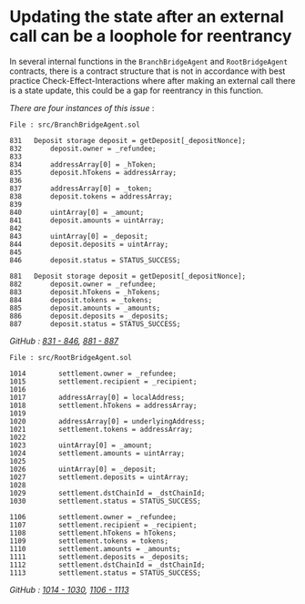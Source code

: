 # Updating the state after an external call can be a loophole for reentrancy

In several internal functions in the `BranchBridgeAgent` and `RootBridgeAgent` contracts, there is a contract structure that is not in accordance with best practice Check-Effect-Interactions where after making an external call there is a state update, this could be a gap for reentrancy in this function.

*There are four instances of this issue* :

```solidity
File : src/BranchBridgeAgent.sol 

831	  Deposit storage deposit = getDeposit[_depositNonce];
832       deposit.owner = _refundee;
833
834       addressArray[0] = _hToken;
835       deposit.hTokens = addressArray;
836
837       addressArray[0] = _token;
838       deposit.tokens = addressArray;
839
840       uintArray[0] = _amount;
841       deposit.amounts = uintArray;
842
843       uintArray[0] = _deposit;
844       deposit.deposits = uintArray;
845
846       deposit.status = STATUS_SUCCESS;

881	  Deposit storage deposit = getDeposit[_depositNonce];
882       deposit.owner = _refundee;
883       deposit.hTokens = _hTokens;
884       deposit.tokens = _tokens;
885       deposit.amounts = _amounts;
886       deposit.deposits = _deposits;
887       deposit.status = STATUS_SUCCESS;
```

*GitHub : [831 - 846](https://github.com/code-423n4/2023-09-maia/blob/f5ba4de628836b2a29f9b5fff59499690008c463/src/BranchBridgeAgent.sol#L831-L846), [881 - 887](https://github.com/code-423n4/2023-09-maia/blob/f5ba4de628836b2a29f9b5fff59499690008c463/src/BranchBridgeAgent.sol#L881-L887)*

```solidity
File : src/RootBridgeAgent.sol 

1014        settlement.owner = _refundee;
1015        settlement.recipient = _recipient;
1016
1017        addressArray[0] = localAddress;
1018        settlement.hTokens = addressArray;
1019
1020        addressArray[0] = underlyingAddress;
1021        settlement.tokens = addressArray;
1022
1023        uintArray[0] = _amount;
1024        settlement.amounts = uintArray;
1025
1026        uintArray[0] = _deposit;
1027        settlement.deposits = uintArray;
1028
1029        settlement.dstChainId = _dstChainId;
1030        settlement.status = STATUS_SUCCESS;

1106        settlement.owner = _refundee;
1107        settlement.recipient = _recipient;
1108        settlement.hTokens = hTokens;
1109        settlement.tokens = tokens;
1110        settlement.amounts = _amounts;
1111        settlement.deposits = _deposits;
1112        settlement.dstChainId = _dstChainId;
1113        settlement.status = STATUS_SUCCESS;
```

*GitHub : [1014 - 1030](https://github.com/code-423n4/2023-09-maia/blob/f5ba4de628836b2a29f9b5fff59499690008c463/src/RootBridgeAgent.sol#L1014-L1030), [1106 - 1113](https://github.com/code-423n4/2023-09-maia/blob/f5ba4de628836b2a29f9b5fff59499690008c463/src/RootBridgeAgent.sol#L1106-L1113)*